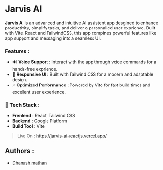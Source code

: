 # Jarvis AI

**Jarvis AI** is an advanced and intuitive AI assistent app desgined to enhance productivity, simplify tasks, and deliver a personalied user exprience. Built with Vite, React and TailwindCSS, this app compines powerful features like app support and messaging into a seamless UI.

### Features :
 - 🔊 **Voice Support** : Interact with the app through voice commands for a hands-free exprience.
 - 🎨 **Responsive UI** : Built with Tailwind CSS for a modern and adaptable design.
 - ⚡ **Optimized Performance** : Powered by Vite for fast build times and excellent user experience.

### 🚀 Tech Stack :
 - **Frentend** : React, Tailwind CSS
 - **Backend** : Google Platform 
 - **Build Tool** : Vite


>Live On : https://jarvis-ai-reactjs.vercel.app/


## Authors : 
 - [Dhanush mathan](https://www.linkedin.com/in/dhanushmathan2394/)
